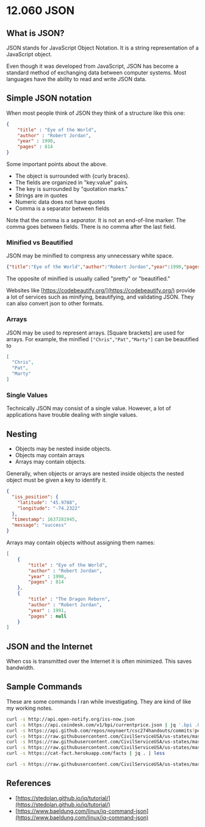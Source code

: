# 12.060 JSON

## What is JSON?

JSON stands for JavaScript Object Notation.  It is a string representation of a JavaScript object.  

Even though it was developed from JavaScript, JSON has become a standard method of exchanging data between computer systems.  Most languages have the ability to read and write JSON data.

## Simple JSON notation

When most people think of JSON they think of a structure like this one:

```json
{ 
    "title" : "Eye of the World",
    "author" : "Robert Jordan",
    "year" : 1990,
    "pages" : 814
}
```

Some important points about the above.

* The object is surrounded with {curly braces}.
* The fields are organized in "key:value" pairs.
* The key is surrounded by "quotation marks."
* Strings are in quotes
* Numeric data does not have quotes
* Comma is a separator between fields

Note that the comma is a *separator.*  It is not an end-of-line marker.  The comma goes between fields.  There is no comma after the last field.

### Minified vs Beautified

JSON may be minified to compress any unnecessary white space.

```json
{"title":"Eye of the World","author":"Robert Jordan","year":1990,"pages":814}
```

The opposite of minified is usually called "pretty" or "beautified."  

Websites like [https://codebeautify.org/](https://codebeautify.org/)  provide a lot of services such as minifying, beautifying, and validating JSON.  They can also convert json to other formats.
### Arrays

JSON may be used to represent arrays.  [Square brackets] are used for arrays.  For example, the minified `["Chris","Pat","Marty"]` can be beautified to 

```json
[
  "Chris",
  "Pat",
  "Marty"
] 
```

### Single Values

Technically JSON may consist of a single value.  However, a lot of applications have trouble dealing with single values.

## Nesting

* Objects may be nested inside objects.
* Objects may contain arrays
* Arrays may contain objects.

Generally, when objects or arrays are nested inside objects the nested object must be given a key to identify it.

```json
{
  "iss_position": {
    "latitude": "45.9788",
    "longitude": "-74.2322"
  },
  "timestamp": 1637281945,
  "message": "success"
}
```

Arrays may contain objects without assigning them names:

```json
[
    { 
        "title" : "Eye of the World",
        "author" : "Robert Jordan",
        "year" : 1990,
        "pages" : 814
    },
    { 
        "title" : "The Dragon Reborn",
        "author" : "Robert Jordan",
        "year" : 1991,
        "pages" : null
    }
]
```

## JSON and the Internet

When css is transmitted over the Internet it is often minimized.  This saves bandwidth.  

## Sample Commands

These are some commands I ran while investigating.  They are kind of like my working notes.

```bash
curl -s http://api.open-notify.org/iss-now.json
curl -s https://api.coindesk.com/v1/bpi/currentprice.json | jq '.bpi .USD .rate'
curl -s https://api.github.com/repos/noynaert/csc274handouts/commits?per_page=5
curl -s https://raw.githubusercontent.com/CivilServiceUSA/us-states/master/data/states.json | jq .
curl -s https://raw.githubusercontent.com/CivilServiceUSA/us-states/master/data/states.json | jq '.[49]'
curl -s https://raw.githubusercontent.com/CivilServiceUSA/us-states/master/data/states.json | jq '.[49] .capital_city'
curl -s https://cat-fact.herokuapp.com/facts | jq . | less

curl -s https://raw.githubusercontent.com/CivilServiceUSA/us-states/master/data/states.json | jq '.[] | {capital_city,  state}' 


```


## References

* [https://stedolan.github.io/jq/tutorial/](https://stedolan.github.io/jq/tutorial/)
* [https://www.baeldung.com/linux/jq-command-json](https://www.baeldung.com/linux/jq-command-json)
